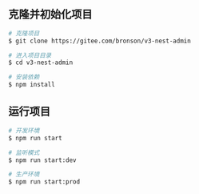 ## 克隆并初始化项目

```bash
# 克隆项目
$ git clone https://gitee.com/bronson/v3-nest-admin

# 进入项目目录
$ cd v3-nest-admin

# 安装依赖
$ npm install
```

## 运行项目

```bash
# 开发环境
$ npm run start

# 监听模式
$ npm run start:dev

# 生产环境
$ npm run start:prod
```
